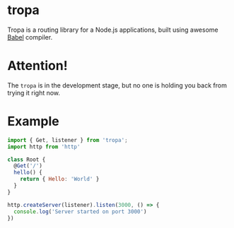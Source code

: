 # tropa

Tropa is a routing library for a Node.js applications, built using awesome [Babel](https://github.com/babel/babel) compiler.

# Attention!
The `tropa` is in the development stage, but no one is holding you back from trying it right now. 

# Example
 
```js
import { Get, listener } from 'tropa';
import http from 'http'

class Root {
  @Get('/')
  hello() {
    return { Hello: 'World' }
  }
}

http.createServer(listener).listen(3000, () => {
  console.log('Server started on port 3000')
})
```
